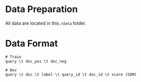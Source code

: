 # Data Preparation
All data are located in this `/data` folder.

# Data Format
```shell
# Train
query \t doc_pos \t doc_neg

# Dev
query \t doc \t label \t query_id \t doc_id \t score (SDM)
```
